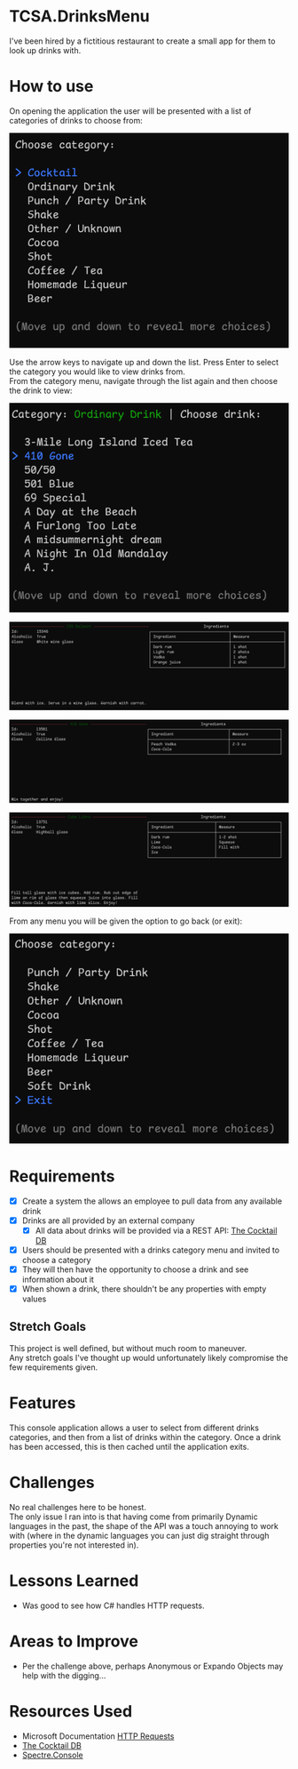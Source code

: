 # TCSA.DrinksMenu

I've been hired by a fictitious restaurant to create a small app for them to look up drinks with.

# How to use

On opening the application the user will be presented with a list of categories of drinks to choose from:

![Image](Docs/MainMenu.png)

Use the arrow keys to navigate up and down the list. Press Enter to select the category you would like to view drinks 
from.  
From the category menu, navigate through the list again and then choose the drink to view:

![Image](Docs/DrinksMenu.png)

![Image](Docs/Drink1.png)

![Image](Docs/Drink2.png)

![Image](Docs/Drink3.png)

From any menu you will be given the option to go back (or exit):

![Image](Docs/MainMenu_Exit.png)

# Requirements

- [X] Create a system the allows an employee to pull data from any available drink
- [X] Drinks are all provided by an external company
  - [X] All data about drinks will be provided via a REST API: [The Cocktail DB](https://www.thecocktaildb.com/api.php)
- [X] Users should be presented with a drinks category menu and invited to choose a category
- [X] They will then have the opportunity to choose a drink and see information about it
- [X] When shown a drink, there shouldn't be any properties with empty values

## Stretch Goals

This project is well defined, but without much room to maneuver.  
Any stretch goals I've thought up would unfortunately likely compromise the few requirements given.

# Features

This console application allows a user to select from different drinks categories, and then from a list of drinks within
the category. Once a drink has been accessed, this is then cached until the application exits.

# Challenges

No real challenges here to be honest.  
The only issue I ran into is that having come from primarily Dynamic languages in the past, the shape of the API was a 
touch annoying to work with (where in the dynamic languages you can just dig straight through properties you're not 
interested in).

# Lessons Learned

- Was good to see how C# handles HTTP requests.

# Areas to Improve

- Per the challenge above, perhaps Anonymous or Expando Objects may help with the digging...

# Resources Used

- Microsoft Documentation [HTTP Requests](https://learn.microsoft.com/en-us/dotnet/csharp/tutorials/console-webapiclient)
- [The Cocktail DB](https://www.thecocktaildb.com)
- [Spectre.Console](https://spectreconsole.net)